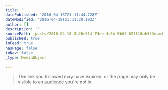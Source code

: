 ```yaml
---
title: ''
datePublished: '2016-04-18T21:11:44.728Z'
dateModified: '2016-04-18T21:11:20.103Z'
author: []
description: ''
sourcePath: _posts/2016-04-18-8b26c514-74ee-4c8b-9b67-627810eb533e.md
published: true
inFeed: true
hasPage: false
inNav: false
_type: MediaObject

---
```

> The link you followed may have expired, or the page may only be visible to an audience you're not in.